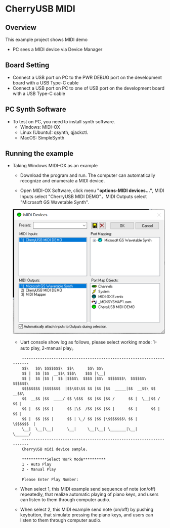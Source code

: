 # CherryUSB MIDI

## Overview

This example project shows MIDI demo

- PC sees a MIDI device via Device Manager

## Board Setting

- Connect a USB port on PC to the PWR DEBUG port on the development board with a USB Type-C cable
- Connect a USB port on PC to one of USB port on the development board with a USB Type-C cable

## PC Synth Software
 - To test on PC, you need to install synth software.
    - Windows: MIDI-OX
    - Linux (Ubuntu): qsynth, qjackctl.
    - MacOS: SimpleSynth

## Running the example

- Taking Windows MIDI-OX as an example

    - Download the program and run. The computer can automatically recognize and enumerate a MIDI device.

    - Open MIDI-OX Software, click menu **"options-MIDI devices..."**, MIDI Inputs select "CherryUSB MIDI DEMO"，MIDI Outputs select "Microsoft GS Wavetable Synth".

    ![MIDI-OX_select_device.png](../../../../../../assets/sdk/samples/cherryusb/MIDI-OX_select_device.png)

    - Uart console show log as follows, please select working mode: 1-auto play, 2-manual play。
    ``` console
        ----------------------------------------------------------------------
        $$\   $$\ $$$$$$$\  $$\      $$\ $$\
        $$ |  $$ |$$  __$$\ $$$\    $$$ |\__|
        $$ |  $$ |$$ |  $$ |$$$$\  $$$$ |$$\  $$$$$$$\  $$$$$$\   $$$$$$\
        $$$$$$$$ |$$$$$$$  |$$\$$\$$ $$ |$$ |$$  _____|$$  __$$\ $$  __$$\
        $$  __$$ |$$  ____/ $$ \$$$  $$ |$$ |$$ /      $$ |  \__|$$ /  $$ |
        $$ |  $$ |$$ |      $$ |\$  /$$ |$$ |$$ |      $$ |      $$ |  $$ |
        $$ |  $$ |$$ |      $$ | \_/ $$ |$$ |\$$$$$$$\ $$ |      \$$$$$$  |
        \__|  \__|\__|      \__|     \__|\__| \_______|\__|       \______/
        ----------------------------------------------------------------------
        CherryUSB midi device sample.

        ***********Select Work Mode**********
        1 - Auto Play
        2 - Manual Play

        Please Enter Play Number:
    ```

    - When select 1, this MIDI example send sequence of note (on/off) repeatedly, that realize automatic playing of piano keys, and users can listen to them through computer audio.

    - When select 2, this MIDI example send note (on/off) by pushing keybutton, that simulate pressing the piano keys, and users can listen to them through computer audio.



